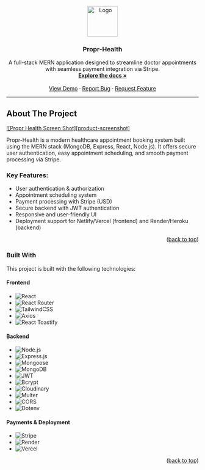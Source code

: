 <!-- PROJECT LOGO -->
<br />
<div align="center">
  <a href="https://github.com/your-username/propr-health">
    <img src="images/logo.png" alt="Logo" width="80" height="80">
  </a>

  <h3 align="center">Propr-Health</h3>

  <p align="center">
    A full-stack MERN application designed to streamline doctor appointments with seamless payment integration via Stripe.
    <br />
    <a href="https://github.com/your-username/propr-health"><strong>Explore the docs »</strong></a>
    <br />
    <br />
    <a href="https://github.com/your-username/propr-health">View Demo</a>
    &middot;
    <a href="https://github.com/your-username/propr-health/issues/new?labels=bug&template=bug-report---.md">Report Bug</a>
    &middot;
    <a href="https://github.com/your-username/propr-health/issues/new?labels=enhancement&template=feature-request---.md">Request Feature</a>
  </p>
</div>

---

<!-- ABOUT THE PROJECT -->
## About The Project

[![Propr Health Screen Shot][product-screenshot]](https://example.com)

Propr-Health is a modern healthcare appointment booking system built using the MERN stack (MongoDB, Express, React, Node.js). It offers secure user authentication, easy appointment scheduling, and smooth payment processing via Stripe. 

### Key Features:
- User authentication & authorization
- Appointment scheduling system
- Payment processing with Stripe (USD)
- Secure backend with JWT authentication
- Responsive and user-friendly UI
- Deployment support for Netlify/Vercel (frontend) and Render/Heroku (backend)

<p align="right">(<a href="#readme-top">back to top</a>)</p>

### Built With

This project is built with the following technologies:

#### **Frontend**
* ![React](https://img.shields.io/badge/React-20232A?style=for-the-badge&logo=react&logoColor=61DAFB)
* ![React Router](https://img.shields.io/badge/React_Router-CA4245?style=for-the-badge&logo=react-router&logoColor=white)
* ![TailwindCSS](https://img.shields.io/badge/TailwindCSS-06B6D4?style=for-the-badge&logo=tailwindcss&logoColor=white)
* ![Axios](https://img.shields.io/badge/Axios-671DDF?style=for-the-badge&logo=axios&logoColor=white)
* ![React Toastify](https://img.shields.io/badge/React_Toastify-FFDD00?style=for-the-badge&logo=react-toastify&logoColor=black)

#### **Backend**
* ![Node.js](https://img.shields.io/badge/Node.js-43853D?style=for-the-badge&logo=node.js&logoColor=white)
* ![Express.js](https://img.shields.io/badge/Express.js-000000?style=for-the-badge&logo=express&logoColor=white)
* ![Mongoose](https://img.shields.io/badge/Mongoose-880000?style=for-the-badge&logo=mongoose&logoColor=white)
* ![MongoDB](https://img.shields.io/badge/MongoDB-47A248?style=for-the-badge&logo=mongodb&logoColor=white)
* ![JWT](https://img.shields.io/badge/JSON_Web_Token-000000?style=for-the-badge&logo=json-web-tokens&logoColor=white)
* ![Bcrypt](https://img.shields.io/badge/Bcrypt-ABABAA?style=for-the-badge&logo=security&logoColor=black)
* ![Cloudinary](https://img.shields.io/badge/Cloudinary-3448C5?style=for-the-badge&logo=cloudinary&logoColor=white)
* ![Multer](https://img.shields.io/badge/Multer-FF4C00?style=for-the-badge&logo=multer&logoColor=white)
* ![CORS](https://img.shields.io/badge/CORS-5A29E4?style=for-the-badge&logo=cors&logoColor=white)
* ![Dotenv](https://img.shields.io/badge/Dotenv-ECD53F?style=for-the-badge&logo=dotenv&logoColor=black)

#### **Payments & Deployment**
* ![Stripe](https://img.shields.io/badge/Stripe-008CDD?style=for-the-badge&logo=stripe&logoColor=white)
* ![Render](https://img.shields.io/badge/Render-46E3B7?style=for-the-badge&logo=render&logoColor=black)
* ![Vercel](https://img.shields.io/badge/Vercel-000000?style=for-the-badge&logo=vercel&logoColor=white)

<p align="right">(<a href="#readme-top">back to top</a>)</p>

